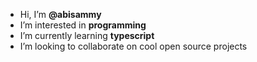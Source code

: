 - Hi, I’m **@abisammy**
- I’m interested in **programming**
- I’m currently learning **typescript**
- I’m looking to collaborate on cool open source projects


